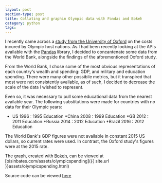 ```yaml
---
layout: post
section-type: post
title: Collating and graphin Olympic data with Pandas and Bokeh
category: python 
tags: 
---
```


I recently came across a [study from the University of Oxford](http://ssrn.com/abstract=2804554) on the costs incured by Olympic host nations. 
As I had been recently looking at the APIs available with the [Pandas](http://pandas.pydata.org/) library, I decided to concantenate some data from the World Bank, alongside the findings of the aforementioned Oxford study.

From the World Bank, I chose some of the most obvious representations of each country's wealth and spending: GDP, and military and education spending. There were many other possibile metrics, but it transpired that most were not consistently available, as of such, I decided to decrease the scale of the data I wished to represent.

Even so, it was necessary to pull some educational data from the nearest available year. The following substitutions were made for countries with no data for their Olympic years: 
* US 1996 : 1995 Education
*China 2008 : 1999 Education
*GB 2012 : 2011 Education
*Russia 2014 : 2012 Education
*Brazil 2016 : 2012 Education

The World Bank's GDP figures were not available in constant 2015 US dollars, so current rates were used. In contrast, the Oxford study's figures were at the 2015 rate.



The graph, created with [Bokeh](http://bokeh.pydata.org/), can be viewed at [oisinbates.com/assets/olympicspending]({{ site.url }}assets/olympicspending.html)

Source code can be viewed [here](https://github.com/oisinBates/olympicSpendingPandasWorldBankAPI)